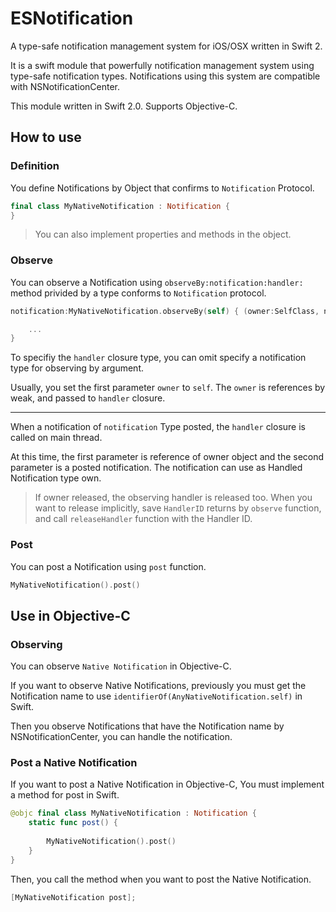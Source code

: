 # ESNotification

A type-safe notification management system for iOS/OSX written in Swift 2.

It is a swift module that powerfully notification management system using type-safe notification types. Notifications using this system are compatible with NSNotificationCenter.

This module written in Swift 2.0. Supports Objective-C.

## How to use

### Definition

You define Notifications by Object that confirms to `Notification` Protocol.

```swift
final class MyNativeNotification : Notification {
}
```

> You can also implement properties and methods in the object.

### Observe

You can observe a Notification using `observeBy:notification:handler:` method privided by a type conforms to `Notification` protocol.

```swift
notification:MyNativeNotification.observeBy(self) { (owner:SelfClass, notification:MyNativeNotification) -> Void in

	...
}
```

To specifiy the `handler` closure type, you can omit specify a notification type for observing by argument. 

Usually, you set the first parameter `owner` to `self`. The `owner` is references by weak, and passed to `handler` closure.

---

When a notification of `notification` Type posted, the `handler` closure is called on main thread.

At this time, the first parameter is reference of owner object and the second parameter is a posted notification. The notification can use as Handled Notification type own.

> If owner released, the observing handler is released too.
> When you want to release implicitly, save `HandlerID` returns by `observe` function, and call `releaseHandler` function with the Handler ID.

### Post

You can post a Notification using `post` function.

```swift
MyNativeNotification().post()
```

## Use in Objective-C

### Observing

You can observe `Native Notification` in Objective-C.

If you want to observe Native Notifications, previously you must get the Notification name to use  `identifierOf(AnyNativeNotification.self)` in Swift.

Then you observe Notifications that have the Notification name by NSNotificationCenter, you can handle the notification.

### Post a Native Notification

If you want to post a Native Notification in Objective-C, You must implement a method for post in Swift.

```swift
@objc final class MyNativeNotification : Notification {
	static func post() {
	
		MyNativeNotification().post()
	}
}
```

Then, you call the method when you want to post the Native Notification.

```Objective-C
[MyNativeNotification post];
```

